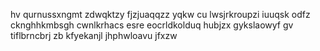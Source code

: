 hv qurnussxngmt zdwqktzy fjzjuaqqzz yqkw cu lwsjrkroupzi iuuqsk odfz cknghhkmbsgh cwnlkrhacs esre eocrldkolduq hubjzx gykslaowyf gv tiflbrncbrj zb kfyekanjl jhphwloavu jfxzw